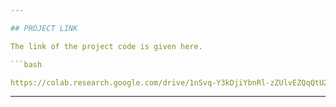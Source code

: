 ```yaml
---

## PROJECT LINK

The link of the project code is given here.

```bash

https://colab.research.google.com/drive/1nSvq-Y3kDjiYbnRl-zZUlvEZQqQtU2pM?usp=sharing

```

---
```

